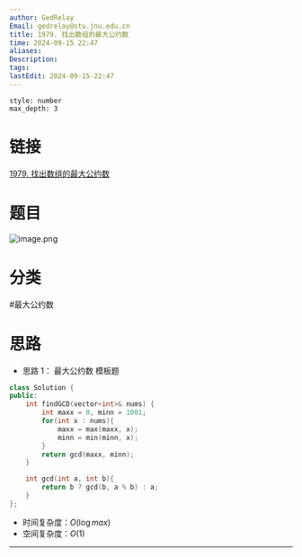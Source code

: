 ```yaml
---
author: GedRelay
Email: gedrelay@stu.jnu.edu.cn
title: 1979. 找出数组的最大公约数
time: 2024-09-15 22:47
aliases: 
Description: 
tags: 
lastEdit: 2024-09-15-22:47
---
```


```toc
style: number
max_depth: 3
```

# 链接
[1979. 找出数组的最大公约数](https://leetcode.cn/problems/find-greatest-common-divisor-of-array/) 

# 题目
![image.png](https://ged-pic-bed.oss-cn-guangzhou.aliyuncs.com/img/202409152247065.png)


# 分类
#最大公约数

# 思路
- 思路 1：
最大公约数
模板题


```cpp
class Solution {
public:
    int findGCD(vector<int>& nums) {
        int maxx = 0, minn = 1001;
        for(int x : nums){
            maxx = max(maxx, x);
            minn = min(minn, x);
        }
        return gcd(maxx, minn);
    }

    int gcd(int a, int b){
        return b ? gcd(b, a % b) : a;
    }
};
```


- 时间复杂度：${O\left( \log max \right)  }$ 
- 空间复杂度：${O\left( 1 \right)  }$ 


---

